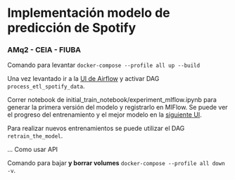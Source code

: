 # Implementación modelo de predicción de Spotify
### AMq2 - CEIA - FIUBA

Comando para levantar ```docker-compose --profile all up --build```

Una vez levantado ir a la [UI de Airflow](http://localhost:8080) y activar DAG `process_etl_spotify_data`.

Correr notebook de initial_train_notebook/experiment_mlflow.ipynb para generar la primera versión del modelo y registrarlo en MlFlow. Se puede ver el progreso del entrenamiento y el mejor modelo en la [siguiente UI](http://localhost:5001).

Para realizar nuevos entrenamientos se puede utilizar el DAG `retrain_the_model`.

... Como usar API

Comando para bajar **y borrar volumes** ```docker-compose --profile all down -v```.